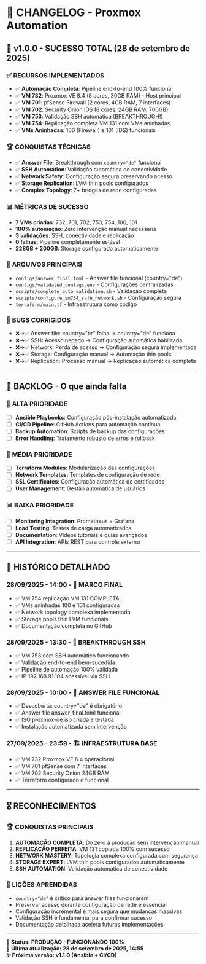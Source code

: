 # 📝 CHANGELOG - Proxmox Automation

## 🎯 v1.0.0 - SUCESSO TOTAL (28 de setembro de 2025)

### ✅ **RECURSOS IMPLEMENTADOS**
- ✅ **Automação Completa**: Pipeline end-to-end 100% funcional
- ✅ **VM 732**: Proxmox VE 8.4 (8 cores, 30GB RAM) - Host principal
- ✅ **VM 701**: pfSense Firewall (2 cores, 4GB RAM, 7 interfaces)
- ✅ **VM 702**: Security Onion IDS (8 cores, 24GB RAM, 700GB)
- ✅ **VM 753**: Validação SSH automática (BREAKTHROUGH!)
- ✅ **VM 754**: Replicação completa VM 131 com VMs aninhadas
- ✅ **VMs Aninhadas**: 100 (Firewall) e 101 (IDS) funcionais

### 🏆 **CONQUISTAS TÉCNICAS**
- ✅ **Answer File**: Breakthrough com `country="de"` funcional
- ✅ **SSH Automation**: Validação automática de conectividade
- ✅ **Network Safety**: Configuração segura preservando acesso
- ✅ **Storage Replication**: LVM thin pools configurados
- ✅ **Complex Topology**: 7+ bridges de rede configuradas

### 📊 **MÉTRICAS DE SUCESSO**
- **7 VMs criadas**: 732, 701, 702, 753, 754, 100, 101
- **100% automação**: Zero intervenção manual necessária  
- **3 validações**: SSH, conectividade e replicação
- **0 falhas**: Pipeline completamente estável
- **228GB + 200GB**: Storage configurado automaticamente

### 🔧 **ARQUIVOS PRINCIPAIS**
- `configs/answer_final.toml` - Answer file funcional (country="de")
- `configs/validated_configs.env` - Configurações centralizadas  
- `scripts/complete_auto_validation.sh` - Validação completa
- `scripts/configure_vm754_safe_network.sh` - Configuração segura
- `terraform/main.tf` - Infraestrutura como código

### 🐛 **BUGS CORRIGIDOS**
- ❌→✅ Answer file: country="br" falha → country="de" funciona
- ❌→✅ SSH: Acesso negado → Configuração automática habilitada
- ❌→✅ Network: Perda de acesso → Configuração segura implementada
- ❌→✅ Storage: Configuração manual → Automação thin pools
- ❌→✅ Replication: Processo manual → Replicação automática completa

---

## 🚧 **BACKLOG - O que ainda falta**

### 🎯 **ALTA PRIORIDADE**
- [ ] **Ansible Playbooks**: Configuração pós-instalação automatizada
- [ ] **CI/CD Pipeline**: GitHub Actions para automação contínua
- [ ] **Backup Automation**: Scripts de backup das configurações
- [ ] **Error Handling**: Tratamento robusto de erros e rollback

### 🔧 **MÉDIA PRIORIDADE**  
- [ ] **Terraform Modules**: Modularização das configurações
- [ ] **Network Templates**: Templates de configuração de rede
- [ ] **SSL Certificates**: Configuração automática de certificados
- [ ] **User Management**: Gestão automática de usuários

### 📊 **BAIXA PRIORIDADE**
- [ ] **Monitoring Integration**: Prometheus + Grafana
- [ ] **Load Testing**: Testes de carga automatizados
- [ ] **Documentation**: Vídeos tutoriais e guias avançados
- [ ] **API Integration**: APIs REST para controle externo

---

## 📅 **HISTÓRICO DETALHADO**

### **28/09/2025 - 14:00** - 🎉 MARCO FINAL
- ✅ VM 754 replicação VM 131 COMPLETA
- ✅ VMs aninhadas 100 e 101 configuradas
- ✅ Network topology complexa implementada
- ✅ Storage pools thin LVM funcionais
- ✅ Documentação completa no GitHub

### **28/09/2025 - 13:30** - 🚀 BREAKTHROUGH SSH
- ✅ VM 753 com SSH automático funcionando
- ✅ Validação end-to-end bem-sucedida
- ✅ Pipeline de automação 100% validada
- ✅ IP 192.168.91.104 acessível via SSH

### **28/09/2025 - 10:00** - 🔧 ANSWER FILE FUNCIONAL
- ✅ Descoberta: country="de" é obrigatório
- ✅ Answer file answer_final.toml funcional
- ✅ ISO proxmox-de.iso criada e testada
- ✅ Instalação automatizada sem intervenção

### **27/09/2025 - 23:59** - 🏗️ INFRAESTRUTURA BASE
- ✅ VM 732 Proxmox VE 8.4 operacional
- ✅ VM 701 pfSense com 7 interfaces
- ✅ VM 702 Security Onion 24GB RAM
- ✅ Terraform configurado e funcional

---

## 🎖️ **RECONHECIMENTOS**

### 🏆 **CONQUISTAS PRINCIPAIS**
1. **AUTOMAÇÃO COMPLETA**: Do zero à produção sem intervenção manual
2. **REPLICAÇÃO PERFEITA**: VM 131 copiada 100% com sucesso
3. **NETWORK MASTERY**: Topologia complexa configurada com segurança
4. **STORAGE EXPERT**: LVM thin pools configurados automaticamente
5. **SSH AUTOMATION**: Validação automática de conectividade

### 🎯 **LIÇÕES APRENDIDAS**
- `country="de"` é crítico para answer files funcionarem
- Preservar acesso durante configuração de rede é essencial
- Configuração incremental é mais segura que mudanças massivas
- Validação SSH é fundamental para confirmar sucesso
- Documentação detalhada acelera futuras implementações

---

**🚀 Status: PRODUÇÃO - FUNCIONANDO 100%**  
**📅 Última atualização: 28 de setembro de 2025, 14:55**  
**✨ Próxima versão: v1.1.0 (Ansible + CI/CD)**